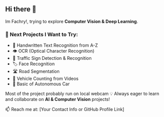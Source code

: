 ## Hi there 👋

Im Fachry!, trying to explore **Computer Vision & Deep Learning**.

### 🔭 Next Projects I Want to Try:  
- 📝 Handwritten Text Recognition from A-Z
- 👁️ OCR (Optical Character Recognition)
- 🚦 Traffic Sign Detection & Recognition
- 🏷️ Face Recognition
- 🛣️ Road Segmentation  
- 🚗 Vehicle Counting from Videos  
- 🤖 Basic of Autonomous Car  

Most of the project probably run on local webcam 
💡 Always eager to learn and collaborate on **AI & Computer Vision** projects!  

📫 Reach me at: [Your Contact Info or GitHub Profile Link]  

